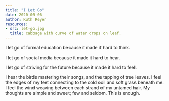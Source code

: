 ```yaml
---
title: "I Let Go"
date: 2020-06-06
author: Ruth Reyer
resources:
- src: let-go.jpg
  title: cabbage with curve of water drops on leaf.
---
```


I let go of formal education because it made it hard to think.

I let go of social media because it made it hard to hear.

I let go of striving for the future because it made it hard to feel.

I hear the birds mastering their songs, and the tapping of tree leaves. I feel the edges of my feet connecting to the cold soil and soft grass beneath me. I feel the wind weaving between each strand of my untamed hair. My thoughts are simple and sweet; few and seldom. This is enough.